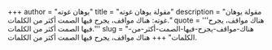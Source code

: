 +++
author = "يوهان غوته"
title = "مقولة يوهان غوته"
description = "مقولة يوهان غوته: هناك مواقف، يجرح فيها الصمت أكثر من الكلمات."
quote = '''هناك مواقف، يجرح فيها الصمت أكثر من الكلمات.''' 
slug = "هناك-مواقف-يجرح-فيها-الصمت-أكثر-من-الكلمات"
+++
هناك مواقف، يجرح فيها الصمت أكثر من الكلمات.
